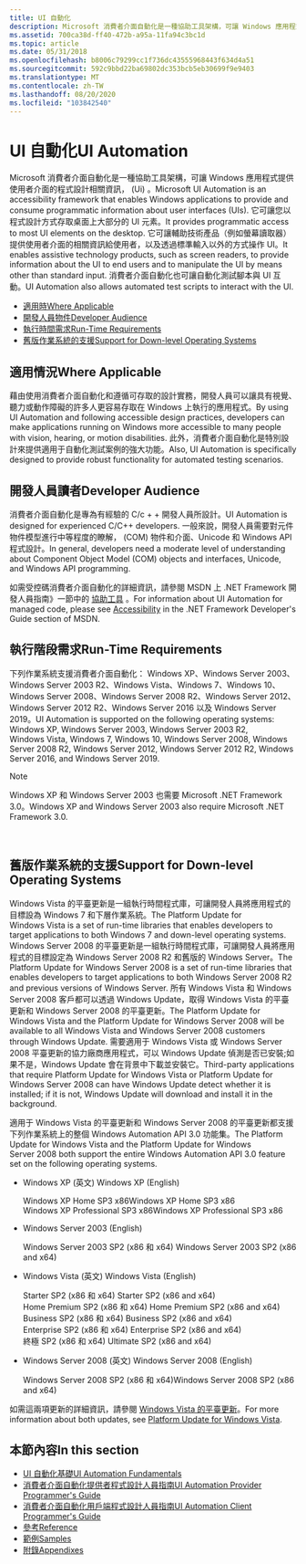 ```yaml
---
title: UI 自動化
description: Microsoft 消費者介面自動化是一種協助工具架構，可讓 Windows 應用程式提供使用者介面的程式設計相關資訊， (Ui) 。
ms.assetid: 700ca38d-ff40-472b-a95a-11fa94c3bc1d
ms.topic: article
ms.date: 05/31/2018
ms.openlocfilehash: b8006c79299cc1f736dc43555968443f634d4a51
ms.sourcegitcommit: 592c9bbd22ba69802dc353bcb5eb30699f9e9403
ms.translationtype: MT
ms.contentlocale: zh-TW
ms.lasthandoff: 08/20/2020
ms.locfileid: "103842540"
---
```

# <a name="ui-automation"></a><span data-ttu-id="5dc7c-103">UI 自動化</span><span class="sxs-lookup"><span data-stu-id="5dc7c-103">UI Automation</span></span>

<span data-ttu-id="5dc7c-104">Microsoft 消費者介面自動化是一種協助工具架構，可讓 Windows 應用程式提供使用者介面的程式設計相關資訊， (Ui) 。</span><span class="sxs-lookup"><span data-stu-id="5dc7c-104">Microsoft UI Automation is an accessibility framework that enables Windows applications to provide and consume programmatic information about user interfaces (UIs).</span></span> <span data-ttu-id="5dc7c-105">它可讓您以程式設計方式存取桌面上大部分的 UI 元素。</span><span class="sxs-lookup"><span data-stu-id="5dc7c-105">It provides programmatic access to most UI elements on the desktop.</span></span> <span data-ttu-id="5dc7c-106">它可讓輔助技術產品（例如螢幕讀取器）提供使用者介面的相關資訊給使用者，以及透過標準輸入以外的方式操作 UI。</span><span class="sxs-lookup"><span data-stu-id="5dc7c-106">It enables assistive technology products, such as screen readers, to provide information about the UI to end users and to manipulate the UI by means other than standard input.</span></span> <span data-ttu-id="5dc7c-107">消費者介面自動化也可讓自動化測試腳本與 UI 互動。</span><span class="sxs-lookup"><span data-stu-id="5dc7c-107">UI Automation also allows automated test scripts to interact with the UI.</span></span>

-   [<span data-ttu-id="5dc7c-108">適用時</span><span class="sxs-lookup"><span data-stu-id="5dc7c-108">Where Applicable</span></span>](#where-applicable)
-   [<span data-ttu-id="5dc7c-109">開發人員物件</span><span class="sxs-lookup"><span data-stu-id="5dc7c-109">Developer Audience</span></span>](#developer-audience)
-   [<span data-ttu-id="5dc7c-110">執行時間需求</span><span class="sxs-lookup"><span data-stu-id="5dc7c-110">Run-Time Requirements</span></span>](#run-time-requirements)
-   [<span data-ttu-id="5dc7c-111">舊版作業系統的支援</span><span class="sxs-lookup"><span data-stu-id="5dc7c-111">Support for Down-level Operating Systems</span></span>](#support-for-down-level-operating-systems)

## <a name="where-applicable"></a><span data-ttu-id="5dc7c-112">適用情況</span><span class="sxs-lookup"><span data-stu-id="5dc7c-112">Where Applicable</span></span>

<span data-ttu-id="5dc7c-113">藉由使用消費者介面自動化和遵循可存取的設計實務，開發人員可以讓具有視覺、聽力或動作障礙的許多人更容易存取在 Windows 上執行的應用程式。</span><span class="sxs-lookup"><span data-stu-id="5dc7c-113">By using UI Automation and following accessible design practices, developers can make applications running on Windows more accessible to many people with vision, hearing, or motion disabilities.</span></span> <span data-ttu-id="5dc7c-114">此外，消費者介面自動化是特別設計來提供適用于自動化測試案例的強大功能。</span><span class="sxs-lookup"><span data-stu-id="5dc7c-114">Also, UI Automation is specifically designed to provide robust functionality for automated testing scenarios.</span></span>

## <a name="developer-audience"></a><span data-ttu-id="5dc7c-115">開發人員讀者</span><span class="sxs-lookup"><span data-stu-id="5dc7c-115">Developer Audience</span></span>

<span data-ttu-id="5dc7c-116">消費者介面自動化是專為有經驗的 C/c + + 開發人員所設計。</span><span class="sxs-lookup"><span data-stu-id="5dc7c-116">UI Automation is designed for experienced C/C++ developers.</span></span> <span data-ttu-id="5dc7c-117">一般來說，開發人員需要對元件物件模型進行中等程度的瞭解， (COM) 物件和介面、Unicode 和 Windows API 程式設計。</span><span class="sxs-lookup"><span data-stu-id="5dc7c-117">In general, developers need a moderate level of understanding about Component Object Model (COM) objects and interfaces, Unicode, and Windows API programming.</span></span>

<span data-ttu-id="5dc7c-118">如需受控碼消費者介面自動化的詳細資訊，請參閱 MSDN 上 .NET Framework 開發人員指南》一節中的 [協助工具](/dotnet/framework/ui-automation/) 。</span><span class="sxs-lookup"><span data-stu-id="5dc7c-118">For information about UI Automation for managed code, please see [Accessibility](/dotnet/framework/ui-automation/) in the .NET Framework Developer's Guide section of MSDN.</span></span>

## <a name="run-time-requirements"></a><span data-ttu-id="5dc7c-119">執行階段需求</span><span class="sxs-lookup"><span data-stu-id="5dc7c-119">Run-Time Requirements</span></span>

<span data-ttu-id="5dc7c-120">下列作業系統支援消費者介面自動化： Windows XP、Windows Server 2003、Windows Server 2003 R2、Windows Vista、Windows 7、Windows 10、Windows Server 2008、Windows Server 2008 R2、Windows Server 2012、Windows Server 2012 R2、Windows Server 2016 以及 Windows Server 2019。</span><span class="sxs-lookup"><span data-stu-id="5dc7c-120">UI Automation is supported on the following operating systems: Windows XP, Windows Server 2003, Windows Server 2003 R2, Windows Vista, Windows 7, Windows 10, Windows Server 2008, Windows Server 2008 R2, Windows Server 2012, Windows Server 2012 R2, Windows Server 2016, and Windows Server 2019.</span></span>

> [!Note]  
> <span data-ttu-id="5dc7c-121">Windows XP 和 Windows Server 2003 也需要 Microsoft .NET Framework 3.0。</span><span class="sxs-lookup"><span data-stu-id="5dc7c-121">Windows XP and Windows Server 2003 also require Microsoft .NET Framework 3.0.</span></span>

 

## <a name="support-for-down-level-operating-systems"></a><span data-ttu-id="5dc7c-122">舊版作業系統的支援</span><span class="sxs-lookup"><span data-stu-id="5dc7c-122">Support for Down-level Operating Systems</span></span>

<span data-ttu-id="5dc7c-123">Windows Vista 的平臺更新是一組執行時間程式庫，可讓開發人員將應用程式的目標設為 Windows 7 和下層作業系統。</span><span class="sxs-lookup"><span data-stu-id="5dc7c-123">The Platform Update for Windows Vista is a set of run-time libraries that enables developers to target applications to both Windows 7 and down-level operating systems.</span></span> <span data-ttu-id="5dc7c-124">Windows Server 2008 的平臺更新是一組執行時間程式庫，可讓開發人員將應用程式的目標設定為 Windows Server 2008 R2 和舊版的 Windows Server。</span><span class="sxs-lookup"><span data-stu-id="5dc7c-124">The Platform Update for Windows Server 2008 is a set of run-time libraries that enables developers to target applications to both Windows Server 2008 R2 and previous versions of Windows Server.</span></span> <span data-ttu-id="5dc7c-125">所有 Windows Vista 和 Windows Server 2008 客戶都可以透過 Windows Update，取得 Windows Vista 的平臺更新和 Windows Server 2008 的平臺更新。</span><span class="sxs-lookup"><span data-stu-id="5dc7c-125">The Platform Update for Windows Vista and the Platform Update for Windows Server 2008 will be available to all Windows Vista and Windows Server 2008 customers through Windows Update.</span></span> <span data-ttu-id="5dc7c-126">需要適用于 Windows Vista 或 Windows Server 2008 平臺更新的協力廠商應用程式，可以 Windows Update 偵測是否已安裝;如果不是，Windows Update 會在背景中下載並安裝它。</span><span class="sxs-lookup"><span data-stu-id="5dc7c-126">Third-party applications that require Platform Update for Windows Vista or Platform Update for Windows Server 2008 can have Windows Update detect whether it is installed; if it is not, Windows Update will download and install it in the background.</span></span>

<span data-ttu-id="5dc7c-127">適用于 Windows Vista 的平臺更新和 Windows Server 2008 的平臺更新都支援下列作業系統上的整個 Windows Automation API 3.0 功能集。</span><span class="sxs-lookup"><span data-stu-id="5dc7c-127">The Platform Update for Windows Vista and the Platform Update for Windows Server 2008 both support the entire Windows Automation API 3.0 feature set on the following operating systems.</span></span>

-   <span data-ttu-id="5dc7c-128">Windows XP (英文) </span><span class="sxs-lookup"><span data-stu-id="5dc7c-128">Windows XP (English)</span></span> <dl> <span data-ttu-id="5dc7c-129">Windows XP Home SP3 x86</span><span class="sxs-lookup"><span data-stu-id="5dc7c-129">Windows XP Home SP3 x86</span></span>  
    <span data-ttu-id="5dc7c-130">Windows XP Professional SP3 x86</span><span class="sxs-lookup"><span data-stu-id="5dc7c-130">Windows XP Professional SP3 x86</span></span>  
    </dl>
-   Windows Server 2003 (English) <dl> <span data-ttu-id="5dc7c-131">Windows Server 2003 SP2 (x86 和 x64) </span><span class="sxs-lookup"><span data-stu-id="5dc7c-131">Windows Server 2003 SP2 (x86 and x64)</span></span>  
    </dl>
-   <span data-ttu-id="5dc7c-132">Windows Vista (英文) </span><span class="sxs-lookup"><span data-stu-id="5dc7c-132">Windows Vista (English)</span></span> <dl> <span data-ttu-id="5dc7c-133">Starter SP2 (x86 和 x64) </span><span class="sxs-lookup"><span data-stu-id="5dc7c-133">Starter SP2 (x86 and x64)</span></span>  
    <span data-ttu-id="5dc7c-134">Home Premium SP2 (x86 和 x64) </span><span class="sxs-lookup"><span data-stu-id="5dc7c-134">Home Premium SP2 (x86 and x64)</span></span>  
    <span data-ttu-id="5dc7c-135">Business SP2 (x86 和 x64) </span><span class="sxs-lookup"><span data-stu-id="5dc7c-135">Business SP2 (x86 and x64)</span></span>  
    <span data-ttu-id="5dc7c-136">Enterprise SP2 (x86 和 x64) </span><span class="sxs-lookup"><span data-stu-id="5dc7c-136">Enterprise SP2 (x86 and x64)</span></span>  
    <span data-ttu-id="5dc7c-137">終極 SP2 (x86 和 x64) </span><span class="sxs-lookup"><span data-stu-id="5dc7c-137">Ultimate SP2 (x86 and x64)</span></span>  
    </dl>
-   <span data-ttu-id="5dc7c-138">Windows Server 2008 (英文) </span><span class="sxs-lookup"><span data-stu-id="5dc7c-138">Windows Server 2008 (English)</span></span> <dl> <span data-ttu-id="5dc7c-139">Windows Server 2008 SP2 (x86 和 x64)</span><span class="sxs-lookup"><span data-stu-id="5dc7c-139">Windows Server 2008 SP2 (x86 and x64)</span></span>  
    </dl>

<span data-ttu-id="5dc7c-140">如需這兩項更新的詳細資訊，請參閱 [Windows Vista 的平臺更新](../win7ip/platform-update-for-windows-vista-portal.md)。</span><span class="sxs-lookup"><span data-stu-id="5dc7c-140">For more information about both updates, see [Platform Update for Windows Vista](../win7ip/platform-update-for-windows-vista-portal.md).</span></span>

## <a name="in-this-section"></a><span data-ttu-id="5dc7c-141">本節內容</span><span class="sxs-lookup"><span data-stu-id="5dc7c-141">In this section</span></span>

-   [<span data-ttu-id="5dc7c-142">UI 自動化基礎</span><span class="sxs-lookup"><span data-stu-id="5dc7c-142">UI Automation Fundamentals</span></span>](entry-uiautocore-overview.md)
-   [<span data-ttu-id="5dc7c-143">消費者介面自動化提供者程式設計人員指南</span><span class="sxs-lookup"><span data-stu-id="5dc7c-143">UI Automation Provider Programmer's Guide</span></span>](uiauto-providerportal.md)
-   [<span data-ttu-id="5dc7c-144">消費者介面自動化用戶端程式設計人員指南</span><span class="sxs-lookup"><span data-stu-id="5dc7c-144">UI Automation Client Programmer's Guide</span></span>](uiauto-clientportal.md)
-   [<span data-ttu-id="5dc7c-145">參考</span><span class="sxs-lookup"><span data-stu-id="5dc7c-145">Reference</span></span>](entry-uiautocore-ref.md)
-   [<span data-ttu-id="5dc7c-146">範例</span><span class="sxs-lookup"><span data-stu-id="5dc7c-146">Samples</span></span>](samples-entry.md)
-   [<span data-ttu-id="5dc7c-147">附錄</span><span class="sxs-lookup"><span data-stu-id="5dc7c-147">Appendixes</span></span>](appendix-entry.md)

 

 